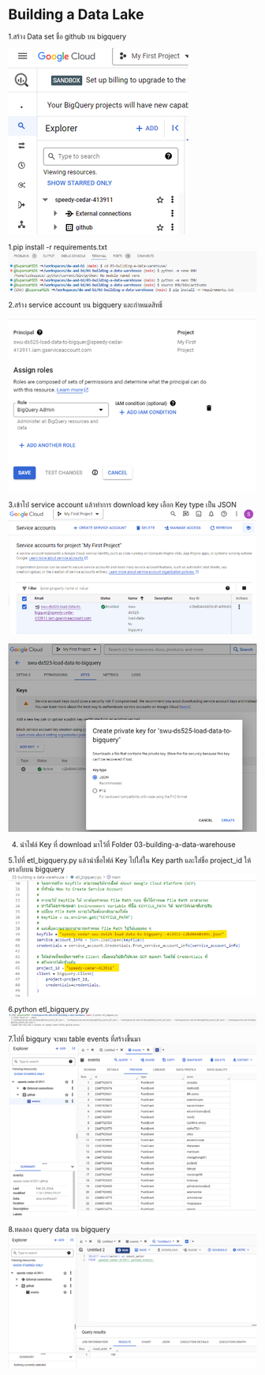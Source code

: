 # Building a Data Lake

1.สร้าง Data set ชื่อ github บน bigquery






![Alt text](image-7.png)

1.pip install -r requirements.txt
![Alt text](image-8.png)

2.สร้าง service account บน bigquery และกำหนดสิทธิ์




![Alt text](image-1.png)

3.เข้าไป service account แล้วทำการ download key เลือก Key type เป็น JSON
![Alt text](image-3.png)

![Alt text](image-4.png)

4. นำไฟล์ Key ที่  download มาไว้ที่ Folder 03-building-a-data-warehouse 

5.ไปที่ etl_bigquery.py แล้วนำชื่อไฟล์ Key ไปใส่ใน Key parth และใส่ชื่อ project_id ให้ตรงกับบน bigquery
![Alt text](image-6.png)

6.python etl_bigquery.py
![Alt text](image-9.png)

7.ไปที่ bigqury จะพบ table events ที่สร้างขึ้นมา
![Alt text](image-10.png)

8.ทดลอง query data บน bigquery
![Alt text](image-11.png)
